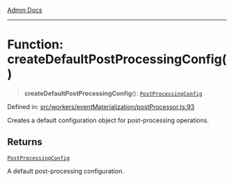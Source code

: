 [Admin Docs](/)

***

# Function: createDefaultPostProcessingConfig()

> **createDefaultPostProcessingConfig**(): [`PostProcessingConfig`](../interfaces/PostProcessingConfig.md)

Defined in: [src/workers/eventMaterialization/postProcessor.ts:93](https://github.com/gautam-divyanshu/talawa-api/blob/1d38acecd3e456f869683fb8dca035a5e42010d5/src/workers/eventMaterialization/postProcessor.ts#L93)

Creates a default configuration object for post-processing operations.

## Returns

[`PostProcessingConfig`](../interfaces/PostProcessingConfig.md)

A default post-processing configuration.
